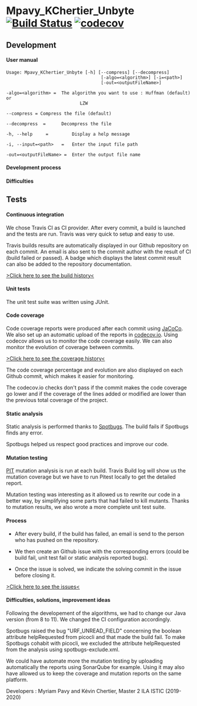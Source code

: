 # Mpavy_KChertier_Unbyte [![Build Status](https://travis-ci.com/mpavy/Mpavy_KChertier_Unbyte.svg?token=YBFWnzKMP11Qg5GWtBzy&branch=master)](https://travis-ci.com/mpavy/Mpavy_KChertier_Unbyte) [![codecov](https://codecov.io/gh/mpavy/Mpavy_KChertier_Unbyte/branch/master/graph/badge.svg?token=85BB1SR64X)](https://codecov.io/gh/mpavy/Mpavy_KChertier_Unbyte)

## Development

#### User manual
<pre><code>Usage: Mpavy_KChertier_Unbyte [-h] [--compress] [--decompress]
                                    [-algo=&lt;algorithm>] [-i=&lt;path>]
                                    [-out=&lt;outputFileName>]

-algo=&lt;algorithm> =  The algorithm you want to use : Huffman (default) or
                            LZW

--compress = Compress the file (default)

--decompress  =      Decompress the file

-h, --help     =         Display a help message

-i, --input=&lt;path>   =   Enter the input file path

-out=&lt;outputFileName> =  Enter the output file name
</code></pre>
                          

#### Development process

#### Difficulties

## Tests

#### Continuous integration

We chose Travis CI as CI provider. 
After every commit, a build is launched and the tests are run.
Travis was very quick to setup and easy to use. 

Travis builds results are automatically displayed in our Github repository on each commit. An email is also sent to the commit author with the result of CI (build failed or passed).
A badge which displays the latest commit result can also be added to the repository documentation. 

[>Click here to see the build history<](https://travis-ci.com/mpavy/Mpavy_KChertier_Unbyte/builds)

#### Unit tests
The unit test suite was written using JUnit. 

#### Code coverage
Code coverage reports were produced after each commit using [JaCoCo](https://github.com/jacoco/jacoco). We also set up an automatic upload of the reports in [codecov.io](https://codecov.io/).
Using codecov allows us to monitor the code coverage easily. We can also monitor the evolution of coverage between commits.

[>Click here to see the coverage history<](https://codecov.io/gh/mpavy/Mpavy_KChertier_Unbyte/commits)

The code coverage percentage and evolution are also displayed on each Github commit, which makes it easier for monitoring.

The codecov.io checks don't pass if the commit makes the code coverage go lower and if the coverage of the lines added or modified are lower than the previous total coverage of the project.

#### Static analysis
Static analysis is performed thanks to [Spotbugs](https://spotbugs.github.io/).
The build fails if Spotbugs finds any error.

Spotbugs helped us respect good practices and improve our code.

#### Mutation testing
[PIT](https://pitest.org/) mutation analysis is run at each build.
Travis Build log will show us the mutation coverage but we have to run Pitest locally to get the detailed report.

Mutation testing was interesting as it allowed us to rewrite our code in a better way, by simplifying some parts that had failed to kill mutants. 
Thanks to mutation results, we also wrote a more complete unit test suite.

#### Process
- After every build, if the build has failed, an email is send to the person who has pushed on the repository.

- We then create an Github issue with the corresponding errors (could be build fail, unit test fail or static analysis reported bugs).

- Once the issue is solved, we indicate the solving commit in the issue before closing it.

[>Click here to see the issues<](https://github.com/mpavy/Mpavy_KChertier_Unbyte/issues?utf8=%E2%9C%93&q=)

#### Difficulties, solutions, improvement ideas

Following the developement of the algorithms, we had to change our Java version (from 8 to 11). We changed the CI configuration accordingly.

Spotbugs raised the bug "URF_UNREAD_FIELD" concerning the boolean attribute helpRequested from picocli and that made the build fail. 
To make Spotbugs cohabit with picocli, we excluded the attribute helpRequested from the analysis using spotbugs-exclude.xml.

We could have automate more the mutation testing by uploading automatically the reports using SonarQube for example.
Using it may also have allowed us to keep the coverage and mutation reports on the same platform.

Developers : Myriam Pavy and Kévin Chertier, Master 2 ILA ISTIC (2019-2020)
